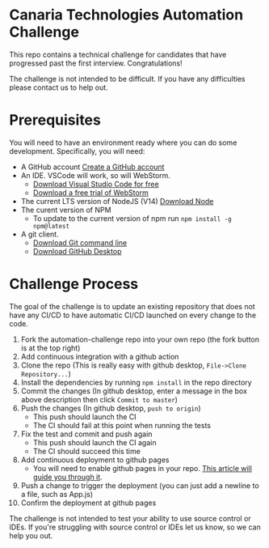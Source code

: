# Canaria Technologies Automation Challenge

This repo contains a technical challenge for candidates that have progressed past the first interview. Congratulations!

The challenge is not intended to be difficult. If you have any difficulties please contact us to help out.


# Prerequisites

You will need to have an environment ready where you can do some development. Specifically, you will need:
* A GitHub account [Create a GitHub account](https://github.com/join)
* An IDE. VSCode will work, so will WebStorm.
  * [Download Visual Studio Code for free](https://code.visualstudio.com/download)
  * [Download a free trial of WebStorm](https://www.jetbrains.com/webstorm/download/)
* The current LTS version of NodeJS (V14) [Download Node](https://nodejs.org/en/download/)
* The curent version of NPM
  * To update to the current version of npm run `npm install -g npm@latest`
* A git client.
  * [Download Git command line](https://git-scm.com/downloads)
  * [Download GitHub Desktop](https://desktop.github.com/)

    
# Challenge Process

The goal of the challenge is to update an existing repository that does not have any CI/CD to have automatic CI/CD launched on every change to the code.

1. Fork the automation-challenge repo into your own repo (the fork button is at the top right)
1. Add continuous integration with a github action
1. Clone the repo (This is really easy with github desktop, `File->Clone Repository...`)
1. Install the dependencies by running `npm install` in the repo directory
1. Commit the changes (In github desktop, enter a message in the box above description then click `Commit to master`)
1. Push the changes (In github desktop, `push to origin`)
    * This push should launch the CI
    * The CI should fail at this point when running the tests
1. Fix the test and commit and push again
    * This push should launch the CI again
    * The CI should succeed this time
1. Add continuous deployment to github pages
    * You will need to enable github pages in your repo. [This article will guide you through it](https://guides.github.com/features/pages/).
1. Push a change to trigger the deployment (you can just add a newline to a file, such as App.js)
1. Confirm the deployment at github pages

The challenge is not intended to test your ability to use source control or IDEs. If you're struggling with source control or IDEs let us know, so we can help you out.
